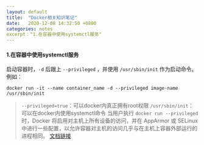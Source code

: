 ```yaml
---
layout: default
title:  "Docker相关知识笔记"
date:   2020-12-08 14:32:50 +0800
categories: notes
excerpt："1.在容器中使用systemctl服务"
---
```

#### 1.在容器中使用systemctl服务
启动容器时，`-d` 后跟上 `--privileged` ，并使用 `/usr/sbin/init` 作为启动命令。
例如：
```shell
docker run -it --name container_name -d --privileged image-name /usr/sbin/init
```
>`--privileged=true`：可以docker内真正拥有root权限
>`/usr/sbin/init`：可以在docker内使用systemctl命令
>当用户执行 `docker run --privileged` 时，Docker 将启用对主机上所有设备的访问，并在 AppArmor 或 SELinux 中进行一些配置，以允许容器对主机的访问几乎与在主机上容器外部运行的进程相同。
>[文档链接](https://docs.docker.com/engine/reference/run/)